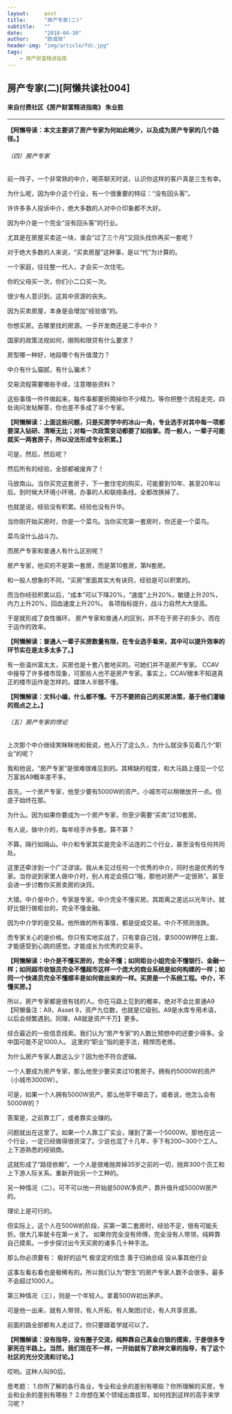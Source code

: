 ```yaml
---
layout:     post
title:      "房产专家(二)"
subtitle:   ""
date:       "2018-04-30"
author:     "欧成效"
header-img: "img/article/fdc.jpg"
tags:
    - 房产财富精进指南
---
```

## 房产专家(二)[阿懒共读社004]
#### 来自付费社区《房产财富精进指南》 朱业胜

-------

**【阿懒导读：本文主要讲了房产专家为何如此稀少，以及成为房产专家的几个路径。】**

###### （四）房产专家
前一阵子，一个非常熟的中介，喝茶聊天时说，认识你这样的客户真是三生有幸。

为什么呢，因为中介这个行业，有一个很重要的特征：“没有回头客”。

许许多多人投诉中介，绝大多数的人对中介印象都不大好。

因为中介是一个完全“没有回头客”的行业。

尤其是在房屋买卖这一块，谁会“过了三个月”又回头找你再买一套呢？

对于绝大多数的人来说，“买卖房屋”这种事，是以“代”为计算的。

一个家庭，往往整一代人，才会买一次住宅。

你的父母买一次，你们小二口买一次。

很少有人意识到，这其中资源的丧失。

因为买卖房屋，本身是会增加“经验值”的。

你想买房。去哪里找的房源。一手开发商还是二手中介？

国家的政策法规如何，限购和限贷有什么要求？

房型哪一种好，地段哪个有升值潜力？

中介有什么猫腻，有什么骗术？

交易流程需要哪些手续，注意哪些资料？

这些事情一件件做起来，每件事都要折腾掉你不少精力。等你把整个流程走完，四处询问发帖解答，你也差不多成了半个专家。

**【阿懒解读：上面这些问题，只是买房学中的冰山一角，专业选手对其中每一项都要深入钻研、清晰无比；对每一次政策变动都要了如指掌。而一般人，一辈子可能就买一两套房子，所以没法形成专业积累。】**

可是，然后，然后呢？

然后所有的经验，全部都被废弃了！

马放南山。当你买完这套房子，下一套住宅的购买，可能要到10年、甚至20年以后。到时候大环境小环境，办事的人和联络条线，全都改换掉了。

也就是说，经验没有积累。经验也没有升华。

当你刚开始买房时，你是一个菜鸟。当你买完第一套房时，你还是一个菜鸟。

菜鸟没什么战斗力。

而房产专家和普通人有什么区别呢？

房产专家，他买的不是第一套房，而是第10套房，第N套房。

和一般人想象的不同，“买房”里面其实大有诀窍，经验是可以积累的。

而当你经验积累以后，“成本”可以下降20%，“速度”上升20%，敏捷上升20%，内力上升20%，回血速度上升20%。 各项指标提升，战斗力自然大大提高。

于是就形成了良性循环。 房产专家和普通人的区别，并不在于房子的多少。而在于运作的效率。

**【阿懒解读：普通人一辈子买房数量有限，在专业选手看来，其中可以提升效率的环节实在是太多太多了。】**

有一些温州富太太，买房也是十套八套地买的。可她们并不是房产专家。 CCAV中报导了许多楼市现象，可那些人也不是房产专家。事实上，CCAV根本不知道真正的楼市运作是怎样的。媒体人半醋不懂。

**【阿懒解读：文科小编，什么都不懂。千万不要把自己的买房决策，基于他们灌输的观点之上。】**

###### （五）房产专家的悖论
上次那个中介继续笑眯眯地和我说，他入行了这么久，为什么就没多见着几个“职业”的呢？

我和他说，“房产专家”是很难很难见到的。其稀缺的程度，和大马路上撞见一个亿万富翁A9概率差不多。

首先，一个房产专家，他至少要有5000W的资产。小城市可以稍微放开一点。但底子始终在那。

为什么。因为如果你要成为一个房产专家，你至少需要“买卖”过10套房。

有人说，做中介的，每年经手许多套。算不算？

不算。隔行如隔山。中介和专家其实是完全不沾连的二个行业，甚至没有任何共同处。

这里还牵涉到一个广泛谬误。我从未见过任何一个优秀的中介，同时也是优秀的专家。当你说到家里人做中介时，别人肯定会搭口“哦，那他对房产一定很熟”。甚至会进一步讨教你买房卖房的诀窍。

大错。中介是中介，专家是专家。中介完全不懂买房。其距离之差远以光年计。就好比银行做柜台的，完全不懂金融。

因为中介学的是交易。他所做的所有事情，都是促成交易。中介不预测涨跌。

而专家关心的是价格。你只有实地实战了，只有拿自己钱，拿5000W押在上面，才能感受到心跳的感觉。才能成长为优秀的交易手。

**【阿懒解读：中介是不懂买房的，完全不懂；如同柜台小姐完全不懂银行、金融一样；如同超市收银员完全不懂超市这样一个庞大的商业系统是如何构建的一样；如同一个快递员完全不懂顺丰是如何做出来的一样。买房是一个系统工程。中介，不懂买房。】**

所以，房产专家都是很有钱的人。你在马路上见到的概率，绝对不会比普通A9【阿懒备注：A9，Asset 9，资产九位数，也就是亿级别。A9是水库专用术语，以后会频繁遇到。同理，A8就是资产千万】更多。

综合最近的一些信息线索。我们认为“房产专家”的人数比预想中的还要少得多。全中国可能不足1000人。
这里的“职业”指的是手法，精悍而老练。

为什么房产专家人数这么少？因为他不符合逻辑。

一个人要成为房产专家，那么他至少要买卖过10套房子。拥有约5000W的资产（小城市3000W）。

可是，如果一个人拥有5000W资产。那么他早干嘛去了。或者说，他怎么会有5000W的？

答案是，之前靠工厂，或者靠实业赚的。

问题就出在这里了。如果一个人靠工厂实业，赚到了第一个5000W。那他在这一个行业，一定已经做得很资深了。少说也混了十几年，手下有200~300个工人。上下游熟悉的经销商。

这就形成了“路径依赖”。一个人是很难抛弃掉35岁之前的一切，抛弃300个员工和上下游人际关系。重新开始另一个工种的。

另一种情况（二）。可不可以他一开始是500W净资产，靠升值升成5000W房产的。

理论上是可行的。

但实际上，这个人在500W的阶段，买第一第二套房时，经验不足，很有可能夭折。很大几率就卡在第一关了。
如果你完全没有师傅，完全没有人带领，纯粹靠自己摸索。一步步探讨出今天买房的诸多几十种手法。

那么你必须要有：
极好的运气
极坚定的信念
善于归纳总结
没从事其他行业

这事左看右看也是极稀有的。所以我们认为“野生”的房产专家人数不会很多。最多不会超过1000人。

第三种情况（三），则是一个年轻人。拿着500W初出茅庐。

可是他一出来，就有人带领，有人开拓，有人聚团讨论，有人共享资源。

前面的路全部都有人走过了。你只要跟着学就可以了。

**【阿懒解读：没有指导，没有圈子交流，纯粹靠自己真金白银的摸索，于是很多专家死在半路上。当然，我们现在不一样，一开始就有了欧神文章的指导，有了这个社区的充分交流和讨论。】**

哎哟。这种人叫90后。

思考题：
1.你所了解的各行各业，专业和业余的差别有哪些？你所理解的买房，专业和业余的差别有哪些？
2.你想在某个领域出类拔萃，如何找到这样的高手来学习呢？

